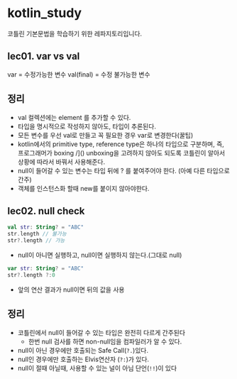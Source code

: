 # kotlin_study
코틀린 기본문법을 학습하기 위한 레파지토리입니다.


## lec01. var vs val

var = 수정가능한 변수
val(final) = 수정 불가능한 변수

## 정리
- val 컬렉션에는 element 를 추가할 수 있다.
- 타입을 명시적으로 작성하지 않아도, 타입이 추론된다.
- 모든 변수를 우선 val로 만들고 꼭 필요한 경우 var로 변경한다(꿀팁)
- kotlin에서의 primitive type, reference type은 하나의 타입으로 구분하며, 즉, 프로그래머가 boxing /]() unboxing을 고려하지 않아도 되도록 코틀린이 알아서 상황에 따라서 바꿔서 사용해준다. 
- null이 들어갈 수 있는 변수는 타입 뒤에 ? 를 붙여주어야 한다. (아예 다른 타입으로 간주)
- 객체를 인스턴스화 할때 new를 붙이지 않아야한다.

## lec02. null check

```kotlin
val str: String? = "ABC" 
str.length // 불가능 
str?.length // 가능
```
- null이 아니면 실행하고, null이면 실행하지 않는다.(그대로 null)

```kotlin
var str: String? = "ABC"
str?.length ?:0
```
- 앞의 연산 결과가 null이면 뒤의 값을 사용

## 정리
- 코틀린에서 null이 들어갈 수 있는 타입은 완전히 다르게 간주된다
  - 한번 null 검사를 하면 non-null임을 컴파일러가 알 수 있다.
- null이 아닌 경우에만 호출되는 Safe Call(`?.`)있다.
- null인 경우에만 호출하는 Elvis연산자 (`?:`)가 있다.
- null이 절때 아닐때, 사용할 수 있는 널이 아님 단언(`!!`)이 있다